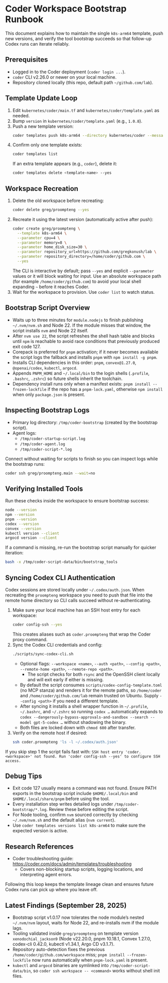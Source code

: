 # Coder Workspace Bootstrap Runbook

This document explains how to maintain the single `k8s-arm64` template, push new versions, and verify the tool bootstrap succeeds so that follow-up Codex runs can iterate reliably.

## Prerequisites

- Logged in to the Coder deployment (`coder login ...`).
- `coder` CLI v2.26.0 or newer on your local machine.
- Repository cloned locally (this repo, default path `~/github.com/lab`).

## Template Update Loop

1. Edit `kubernetes/coder/main.tf` and `kubernetes/coder/template.yaml` as needed.
2. Bump `version` in `kubernetes/coder/template.yaml` (e.g., `1.0.8`).
3. Push a new template version:
   ```bash
   coder templates push k8s-arm64 --directory kubernetes/coder --message 'feat: describe change' --yes
   ```
4. Confirm only one template exists:
   ```bash
   coder templates list
   ```
   If an extra template appears (e.g., `coder`), delete it:
   ```bash
   coder templates delete <template-name> --yes
   ```

## Workspace Recreation

1. Delete the old workspace before recreating:
   ```bash
   coder delete greg/proompteng --yes
   ```
2. Recreate it using the latest version (automatically active after push):
   ```bash
   coder create greg/proompteng \
     --template k8s-arm64 \
     --parameter cpu=4 \
     --parameter memory=8 \
     --parameter home_disk_size=30 \
     --parameter repository_url=https://github.com/gregkonush/lab \
     --parameter repository_directory=/home/coder/github.com \
     --yes
   ```
   The CLI is interactive by default; pass `--yes` and explicit `--parameter` values or it will block waiting for input. Use an absolute workspace path (for example `/home/coder/github.com`) to avoid your local shell expanding `~` before it reaches Coder.
3. Wait for the workspace to provision. Use `coder list` to watch status.

## Bootstrap Script Overview

- Waits up to three minutes for `module.nodejs` to finish publishing `~/.nvm/nvm.sh` and Node 22. If the module misses that window, the script installs `nvm` and Node 22 itself.
- After `nvm use 22`, the script refreshes the shell hash table and blocks until `npm` is reachable to avoid race conditions that previously produced exit code 127.
- Corepack is preferred for `pnpm` activation; if it never becomes available the script logs the fallback and installs `pnpm` with `npm install -g pnpm`.
- Installs CLI dependencies in this order: `pnpm`, `convex@1.27.0`, `@openai/codex`, `kubectl`, `argocd`.
- Appends `PNPM_HOME` and `~/.local/bin` to the login shells (`.profile`, `.bashrc`, `.zshrc`) so future shells inherit the toolchain.
- Dependency install runs only when a manifest exists: `pnpm install --frozen-lockfile` if the repo has a `pnpm-lock.yaml`, otherwise `npm install` when only `package.json` is present.

## Inspecting Bootstrap Logs

- Primary log directory: `/tmp/coder-bootstrap` (created by the bootstrap script).
- Agent logs:
  - `/tmp/coder-startup-script.log`
  - `/tmp/coder-agent.log`
  - `/tmp/coder-script-*.log`

Connect without waiting for scripts to finish so you can inspect logs while the bootstrap runs:

```bash
coder ssh greg/proompteng.main --wait=no
```

## Verifying Installed Tools

Run these checks inside the workspace to ensure bootstrap success:

```bash
node --version
npm --version
pnpm --version
codex --version
convex --version
kubectl version --client
argocd version --client
```

If a command is missing, re-run the bootstrap script manually for quicker iteration:

```bash
bash -x /tmp/coder-script-data/bin/bootstrap_tools
```

## Syncing Codex CLI Authentication

Codex sessions are stored locally under `~/.codex/auth.json`. When recreating the `proompteng` workspace you need to push that file into the remote home directory so CLI calls succeed without re-authenticating.

1. Make sure your local machine has an SSH host entry for each workspace:
   ```bash
   coder config-ssh --yes
   ```
   This creates aliases such as `coder.proompteng` that wrap the Coder proxy command.
2. Sync the Codex CLI credentials and config:
   ```bash
   ./scripts/sync-codex-cli.sh
   ```
   - Optional flags: `--workspace <name>`, `--auth <path>`, `--config <path>`, `--remote-home <path>`, `--remote-repo <path>`.
     - The script checks for both `rsync` and the OpenSSH client locally and will exit early if either is missing.
   - By default the script consumes `scripts/codex-config-template.toml` (no MCP stanza) and renders it for the remote paths, so `/home/coder` and `/home/coder/github.com/lab` remain trusted on Ubuntu. Supply `--config <path>` if you need a different template.
   - After syncing it installs a shell wrapper function in `~/.profile`, `~/.bashrc`, and `~/.zshrc` so running `codex …` automatically expands to `codex --dangerously-bypass-approvals-and-sandbox --search --model gpt-5-codex …` without shadowing the binary.
   - Both files are locked down with `chmod 600` after transfer.
3. Verify on the remote host if desired:
   ```bash
   ssh coder.proompteng 'ls -l ~/.codex/auth.json'
   ```

If you skip step 1 the script fails fast with: `SSH host entry 'coder.<workspace>' not found. Run 'coder config-ssh --yes' to configure SSH access.`

## Debug Tips

- Exit code 127 usually means a command was not found. Ensure PATH exports in the bootstrap script include `$HOME/.local/bin` and `$HOME/.local/share/pnpm` before using the tool.
- Every installation step writes detailed logs under `/tmp/coder-bootstrap/*.log`. Review these before editing the script.
- For Node tooling, confirm `nvm` sourced correctly by checking `~/.nvm/nvm.sh` and the default alias (`nvm current`).
- Use `coder templates versions list k8s-arm64` to make sure the expected version is active.

## Research References

- Coder troubleshooting guide: https://coder.com/docs/admin/templates/troubleshooting
  - Covers non-blocking startup scripts, logging locations, and interpreting agent errors.

Following this loop keeps the template lineage clean and ensures future Codex runs can pick up where you leave off.

## Latest Findings (September 28, 2025)

- Bootstrap script v1.0.17 now tolerates the node module’s nested `~/.nvm/nvm` layout, waits for Node 22, and re-installs nvm if the module lags.
- Tooling validated inside `greg/proompteng` on template version `xenodochial_jackson9` (Node v22.20.0, pnpm 10.18.1, Convex 1.27.0, codex-cli 0.42.0, kubectl v1.34.1, Argo CD v3.1.7).
- Repository auto-detection fixes the previous `/home/coder/github.com/workspace` miss; `pnpm install --frozen-lockfile` now runs automatically when `pnpm-lock.yaml` is present.
- `kubectl` and `argocd` binaries are symlinked into `/tmp/coder-script-data/bin`, so `coder ssh workspace -- <command>` works without shell init files.
